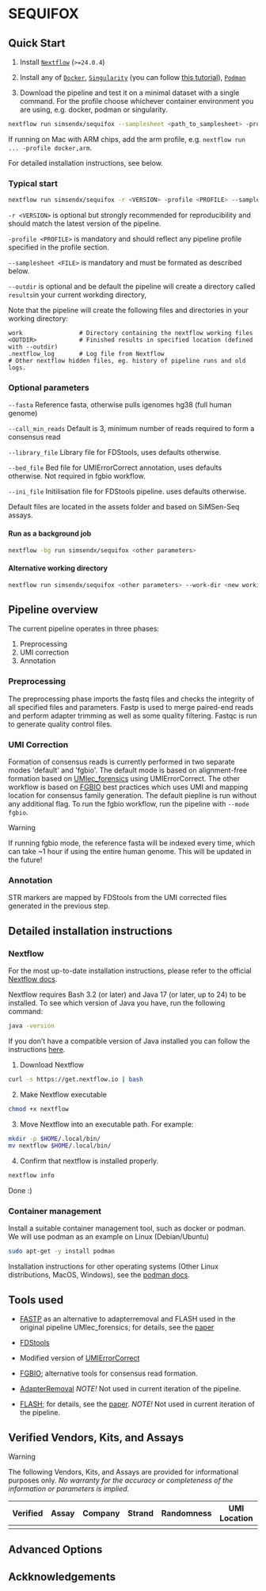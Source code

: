 # SEQUIFOX

## Quick Start

1. Install [`Nextflow`](https://www.nextflow.io/docs/latest/getstarted.html#installation) (`>=24.0.4`)

2. Install any of [`Docker`](https://docs.docker.com/engine/installation/), [`Singularity`](https://www.sylabs.io/guides/3.0/user-guide/) (you can follow [this tutorial](https://singularity-tutorial.github.io/01-installation/)), [`Podman`](https://podman.io/)

3. Download the pipeline and test it on a minimal dataset with a single command. For the profile choose whichever container environment you are using, e.g. docker, podman or singularity.

```bash
nextflow run simsendx/sequifox --samplesheet <path_to_samplesheet> -profile podman
```

If running on Mac with ARM chips, add the arm profile, e.g. `nextflow run ... -profile docker,arm`.

For detailed installation instructions, see below.

### Typical start

```bash
nextflow run simsendx/sequifox -r <VERSION> -profile <PROFILE> --samplesheet ./samplesheet.csv --outdir ./my-results 
```

`-r <VERSION>` is optional but strongly recommended for reproducibility and should match the latest version of the pipeline.

`-profile <PROFILE>` is mandatory and should reflect any pipeline profile specified in the profile section.

`--samplesheet <FILE>` is mandatory and must be formated as described below.

`--outdir` is optional and be default the pipeline will create a directory called `results`in your current workding directory,

Note that the pipeline will create the following files and directories in your working directory:

```
work                # Directory containing the nextflow working files
<OUTDIR>            # Finished results in specified location (defined with --outdir)
.nextflow_log       # Log file from Nextflow
# Other nextflow hidden files, eg. history of pipeline runs and old logs.
```

### Optional parameters

`--fasta` Reference fasta, otherwise pulls igenomes hg38 (full human genome)

`--call_min_reads` Default is 3, minimum number of reads required to form a consensus read

`--library_file` Library file for FDStools, uses defaults otherwise.

`--bed_file` Bed file for UMIErrorCorrect annotation, uses defaults otherwise. Not required in fgbio workflow.

`--ini_file` Initilisation file for FDStools pipeline. uses defaults otherwise.

Default files are located in the assets folder and based on SiMSen-Seq assays.

#### Run as a background job

```bash
nextflow -bg run simsendx/sequifox <other parameters>
```

#### Alternative working directory

```bash
nextflow run simsendx/sequifox <other parameters> --work-dir <new working directory>
```

## Pipeline overview

The current pipeline operates in three phases:

1. Preprocessing
2. UMI correction
3. Annotation

### Preprocessing

The preprocessing phase imports the fastq files and checks the integrity of all specified files and parameters. Fastp is 
used to merge paired-end reads and perform adapter trimming as well as some quality filtering. Fastqc is run to generate
quality control files.

### UMI Correction

Formation of consensus reads is currently performed in two separate modes 'default' and 'fgbio'. The default mode is based on
alignment-free formation based on [UMIec_forensics](https://github.com/sfilges/UMIec_forensics/tree/main) using UMIErrorCorrect.
The other workflow is based on [FGBIO](https://github.com/fulcrumgenomics/fgbio/blob/main/docs/best-practice-consensus-pipeline.md)
best practices which uses UMI and mapping location for consensus family generation. The default piepline is run without any 
additional flag. To run the fgbio workflow, run the pipeline with `--mode fgbio`.

> [!WARNING]
> If running fgbio mode, the reference fasta will be indexed every time, which can take ~1 hour if using the entire human genome.
> This will be updated in the future!

### Annotation

STR markers are mapped by FDStools from the UMI corrected files generated in the previous step.

## Detailed installation instructions

### Nextflow

For the most up-to-date installation instructions, please refer to the official [Nextflow docs](https://www.nextflow.io/docs/latest/install.html#installation).

Nextflow requires Bash 3.2 (or later) and Java 17 (or later, up to 24) to be installed. To see which version of Java you have, run the following command:

```bash
java -version
```

If you don’t have a compatible version of Java installed you can follow the instructions [here](https://www.nextflow.io/docs/latest/getstarted.html#installation).

1. Download Nextflow

```bash
curl -s https://get.nextflow.io | bash
```

2. Make Nextflow executable

```bash
chmod +x nextflow
```

3. Move Nextflow into an executable path. For example:

```bash
mkdir -p $HOME/.local/bin/
mv nextflow $HOME/.local/bin/
```

4. Confirm that nextflow is installed properly.

```bash
nextflow info
```

Done :)

### Container management 

Install a suitable container management tool, such as docker or podman. We will use podman as an example on Linux (Debian/Ubuntu)

```bash
sudo apt-get -y install podman
```

Installation instructions for other operating systems (Other Linux distributions, MacOS, Windows), see the [podman docs](https://podman.io/docs/installation).

## Tools used

- [FASTP](https://github.com/OpenGene/fastp) as an alternative to adapterremoval and FLASH used in the original pipeline UMIec_forensics; for details, see the [paper](https://academic.oup.com/bioinformatics/article/34/17/i884/5093234?login=false)
- [FDStools](https://www.fdstools.nl/tools.html)
- Modified version of [UMIErrorCorrect](https://github.com/stahlberggroup/umierrorcorrect/)
- [FGBIO](https://github.com/fulcrumgenomics/fgbio/blob/main/docs/best-practice-consensus-pipeline.md); alternative tools for consensus read formation.

- [AdapterRemoval](https://github.com/MikkelSchubert/adapterremoval) *NOTE!* Not used in current iteration of the pipeline.
- [FLASH](https://github.com/Jerrythafast/FLASH-lowercase-overhang?tab=readme-ov-file); for details, see the [paper](https://academic.oup.com/bioinformatics/article/27/21/2957/217265?login=false). *NOTE!* Not used in current iteration of the pipeline.


## Verified Vendors, Kits, and Assays

> [!WARNING]
> The following Vendors, Kits, and Assays are provided for informational purposes only.
> _No warranty for the accuracy or completeness of the information or parameters is implied._

| Verified | Assay      | Company           | Strand | Randomness | UMI Location     | Read Structure  | URL                                                                                                                                                                                 |
| -------- | --------------------------------------------------------- | --------------------------- | ------ | ---------- | ---------------- | --------------- | ----------------------------------------------------------------------------------------------------------------------------------------------------------------------------------- |
|        |                |         |  |      |                  |                 |                                |


## Advanced Options




## Ackknowledgements